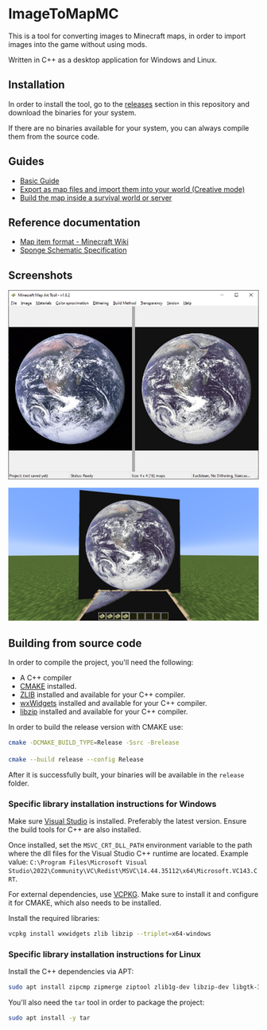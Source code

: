 # ImageToMapMC

This is a tool for converting images to Minecraft maps, in order to import images into the game without using mods.

Written in C++ as a desktop application for Windows and Linux.

## Installation

In order to install the tool, go to the [releases](https://github.com/AgustinSRG/ImageToMapMC/releases) section in this repository and download the binaries for your system.

If there are no binaries available for your system, you can always compile them from the source code.

## Guides

 - [Basic Guide](./guides/basic_guide.md)
 - [Export as map files and import them into your world (Creative mode)](./guides/export_as_maps.md)
 - [Build the map inside a survival world or server](./guides/export_as_structures.md)

## Reference documentation

 - [Map item format - Minecraft Wiki](https://minecraft.wiki/w/Map_item_format)
 - [Sponge Schematic Specification](https://github.com/SpongePowered/Schematic-Specification/blob/master/versions/schematic-3.md)

## Screenshots

![Main view](./screenshots/gui_screenshot.jpg "Main view")

![Map in-game (Minecraft)](./screenshots/mc_maps_imported.jpg "Map in-game (Minecraft)")

## Building from source code

In order to compile the project, you'll need the following:

 - A C++ compiler
 - [CMAKE](https://cmake.org/install/) installed.
 - [ZLIB](https://zlib.net/) installed and available for your C++ compiler.
 - [wxWidgets](https://www.wxwidgets.org/) installed and available for your C++ compiler.
 - [libzip](https://libzip.org/) installed and available for your C++ compiler.

In order to build the release version with CMAKE use:

```sh
cmake -DCMAKE_BUILD_TYPE=Release -Ssrc -Brelease

cmake --build release --config Release
```

After it is successfully built, your binaries will be available in the `release` folder.

### Specific library installation instructions for Windows

Make sure [Visual Studio](https://visualstudio.microsoft.com/) is installed. Preferably the latest version. Ensure the build tools for C++ are also installed.

Once installed, set the `MSVC_CRT_DLL_PATH` environment variable to the path where the dll files for the Visual Studio C++ runtime are located. Example value: `C:\Program Files\Microsoft Visual Studio\2022\Community\VC\Redist\MSVC\14.44.35112\x64\Microsoft.VC143.CRT`.

For external dependencies, use [VCPKG](https://github.com/microsoft/vcpkg). Make sure to install it and configure it for CMAKE, which also needs to be installed.

Install the required libraries:

```sh
vcpkg install wxwidgets zlib libzip --triplet=x64-windows
```

### Specific library installation instructions for Linux

Install the C++ dependencies via APT:

```sh
sudo apt install zipcmp zipmerge ziptool zlib1g-dev libzip-dev libgtk-3-dev libglew-dev libwxgtk3.2-dev
```

You'll also need the `tar` tool in order to package the project:

```sh
sudo apt install -y tar
````
